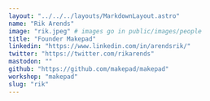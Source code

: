 ```yaml
---
layout: "../../../layouts/MarkdownLayout.astro"
name: "Rik Arends"
image: "rik.jpeg" # images go in public/images/people
title: "Founder Makepad"
linkedin: "https://www.linkedin.com/in/arendsrik/"
twitter: "https://twitter.com/rikarends"
mastodon: ""
github: "https://github.com/makepad/makepad"
workshop: "makepad"
slug: "rik"
---
```


